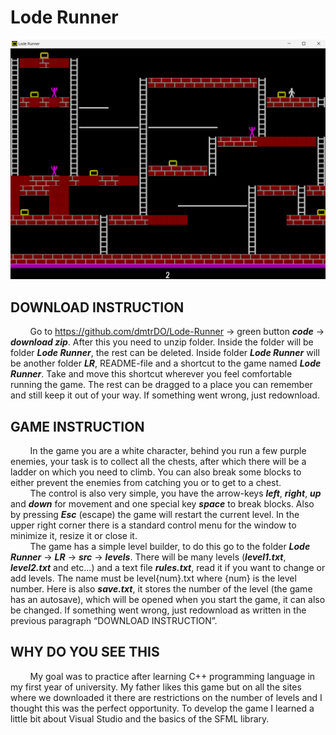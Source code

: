 # Lode Runner

![](preview.png)

## DOWNLOAD INSTRUCTION
&nbsp;&nbsp;&nbsp;&nbsp;&nbsp;&nbsp;&nbsp;&nbsp;Go to https://github.com/dmtrDO/Lode-Runner -> green button ***code*** -> ***download zip***.
After this you need to unzip folder. Inside the folder will be folder ***Lode Runner***, the rest can be deleted. Inside folder ***Lode Runner*** will be another folder ***LR***, README-file and a shortcut to the game named ***Lode Runner***. Take and move this shortcut wherever you feel comfortable running the game. The rest can be dragged to a place you can remember and still keep it out of your way. If something went wrong, just redownload.

## GAME INSTRUCTION
&nbsp;&nbsp;&nbsp;&nbsp;&nbsp;&nbsp;&nbsp;&nbsp;In the game you are a white character, behind you run a few purple enemies, your task is to collect all the chests, after which there will be a ladder on which you need to climb. You can also break some blocks to either prevent the enemies from catching you or to get to a chest. <br>
&nbsp;&nbsp;&nbsp;&nbsp;&nbsp;&nbsp;&nbsp;&nbsp;The control is also very simple, you have the arrow-keys ***left***, ***right***, ***up*** and ***down*** for movement and one special key ***space*** to break blocks. Also by pressing ***Esc*** (escape) the game will restart the current level. In the upper right corner there is a standard control menu for the window to minimize it, resize it or close it. <br> 
&nbsp;&nbsp;&nbsp;&nbsp;&nbsp;&nbsp;&nbsp;&nbsp;The game has a simple level builder, to do this go to the folder ***Lode Runner*** -> ***LR*** -> ***src*** -> ***levels***. There will be many levels (***level1.txt***, ***level2.txt*** and etc...) and a text file ***rules.txt***, read it if you want to change or add levels. The name must be level{num}.txt where {num} is the level number. Here is also ***save.txt***, it stores the number of the level (the game has an autosave), which will be opened when you start the game, it can also be changed. If something went wrong, just redownload as written in the previous paragraph “DOWNLOAD INSTRUCTION”. 

## WHY DO YOU SEE THIS
&nbsp;&nbsp;&nbsp;&nbsp;&nbsp;&nbsp;&nbsp;&nbsp;My goal was to practice after learning C++ programming language in my first year of university. My father likes this game but on all the sites where we downloaded it there are restrictions on the number of levels and I thought this was the perfect opportunity. To develop the game I learned a little bit about Visual Studio and the basics of the SFML library.

